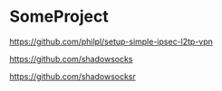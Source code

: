 # SomeProject

https://github.com/philpl/setup-simple-ipsec-l2tp-vpn

https://github.com/shadowsocks

https://github.com/shadowsocksr
